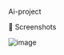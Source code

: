 Ai-project

📸 Screenshots

![image](https://github.com/user-attachments/assets/64f6dbc1-fae5-4c00-a8a8-20b3993572ba)
